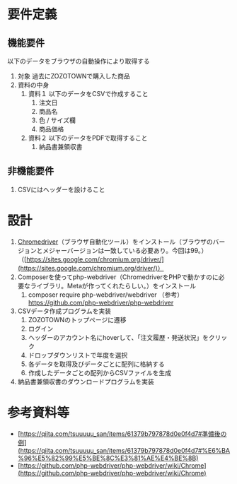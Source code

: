 # 要件定義
## 機能要件
以下のデータをブラウザの自動操作により取得する
1. 対象
    過去にZOZOTOWNで購入した商品
2. 資料の中身
    1. 資料１
        以下のデータをCSVで作成すること
        1. 注文日
        2. 商品名
        3. 色 / サイズ欄
        4. 商品価格
    2. 資料２
        以下のデータをPDFで取得すること
        1. 納品書兼領収書
## 非機能要件
1. CSVにはヘッダーを設けること
# 設計
1. [Chromedriver](https://sites.google.com/a/chromium.org/chromedriver/downloads)（ブラウザ自動化ツール）をインストール（ブラウザのバージョンとメジャーバージョンは一致している必要あり。今回は99。）（[https://sites.google.com/chromium.org/driver/](https://sites.google.com/chromium.org/driver/)）
2. Composerを使ってphp-webdriver（ChromedriverをPHPで動かすのに必要なライブラリ。Metaが作ってくれたらしい。）をインストール
    1. composer require php-webdriver/webdriver
    （参考）https://github.com/php-webdriver/php-webdriver
3. CSVデータ作成プログラムを実装
    1. ZOZOTOWNのトップページに遷移
    2. ログイン
    3. ヘッダーのアカウント名にhoverして、「注文履歴・発送状況」をクリック
    4. ドロップダウンリストで年度を選択
    5. 各データを取得及びデータごとに配列に格納する
    6. 作成したデータごとの配列からCSVファイルを生成
4. 納品書兼領収書のダウンロードプログラムを実装
# 参考資料等
- [https://qiita.com/tsuuuuu_san/items/61379b797878d0e0f4d7#準備後の例](https://qiita.com/tsuuuuu_san/items/61379b797878d0e0f4d7#%E6%BA%96%E5%82%99%E5%BE%8C%E3%81%AE%E4%BE%8B)
- [https://github.com/php-webdriver/php-webdriver/wiki/Chrome](https://github.com/php-webdriver/php-webdriver/wiki/Chrome)